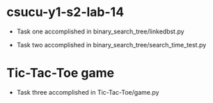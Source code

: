 # csucu-y1-s2-lab-14

- Task one accomplished in binary_search_tree/linkedbst.py

- Task two accomplished in binary_search_tree/search_time_test.py

# Tic-Tac-Toe game
- Task three accomplished in Tic-Tac-Toe/game.py

